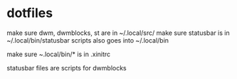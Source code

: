 # dotfiles
make sure dwm, dwmblocks, st are in ~/.local/src/
make sure statusbar is in ~/.local/bin/statusbar
scripts also goes into ~/.local/bin

make sure ~.local/bin/* is in .xinitrc

statusbar files are scripts for dwmblocks

